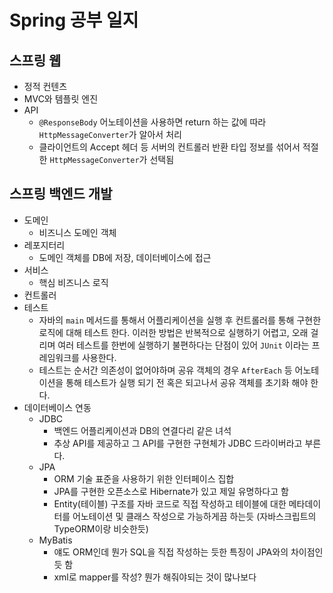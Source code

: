 # Spring 공부 일지

## 스프링 웹

- 정적 컨텐츠
- MVC와 템플릿 엔진
- API
  - `@ResponseBody` 어노테이션을 사용하면 return 하는 값에 따라 `HttpMessageConverter`가 알아서 처리
  - 클라이언트의 Accept 헤더 등 서버의 컨트롤러 반환 타입 정보를 섞어서 적절한 `HttpMessageConverter`가 선택됨

## 스프링 백엔드 개발

- 도메인
  - 비즈니스 도메인 객체
- 레포지터리
  - 도메인 객체를 DB에 저장, 데이터베이스에 접근
- 서비스
  - 핵심 비즈니스 로직
- 컨트롤러
- 테스트
  - 자바의 `main` 메서드를 통해서 어플리케이션을 실행 후 컨트롤러를 통해 구현한 로직에 대해 테스트 한다. 이러한 방법은 반복적으로 실행하기 어렵고, 오래 걸리며 여러 테스트를 한번에 실행하기 불편하다는 단점이 있어 `JUnit` 이라는 프레임워크를 사용한다.
  - 테스트는 순서간 의존성이 없어야하며 공유 객체의 경우 `AfterEach` 등 어노테이션을 통해 테스트가 실행 되기 전 혹은 되고나서 공유 객체를 초기화 해야 한다.
- 데이터베이스 연동
  - JDBC
    - 백엔드 어플리케이션과 DB의 연결다리 같은 녀석
    - 추상 API를 제공하고 그 API를 구현한 구현체가 JDBC 드라이버라고 부른다.
  - JPA
    - ORM 기술 표준을 사용하기 위한 인터페이스 집합
    - JPA를 구현한 오픈소스로 Hibernate가 있고 제일 유명하다고 함
    - Entity(테이블) 구조를 자바 코드로 직접 작성하고 테이블에 대한 메타데이터를 어노테이션 및 클래스 작성으로 가능하게끔 하는듯 (자바스크립트의 TypeORM이랑 비슷한듯)
  - MyBatis
    - 얘도 ORM인데 뭔가 SQL을 직접 작성하는 듯한 특징이 JPA와의 차이점인듯 함
    - xml로 mapper를 작성? 뭔가 해줘야되는 것이 많나보다